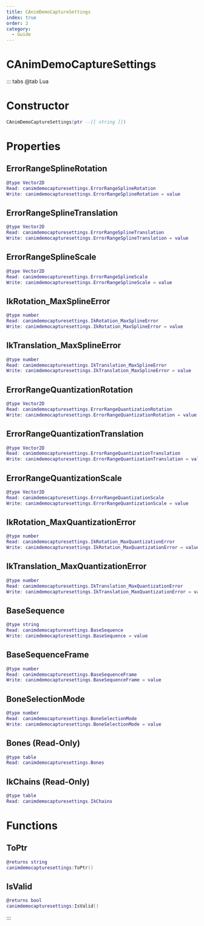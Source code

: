 ```yaml
---
title: CAnimDemoCaptureSettings
index: true
order: 2
category:
  - Guide
---
```


# CAnimDemoCaptureSettings

::: tabs
@tab Lua
# Constructor
```lua
CAnimDemoCaptureSettings(ptr --[[ string ]])
```
# Properties
## ErrorRangeSplineRotation 
```lua
@type Vector2D
Read: canimdemocapturesettings.ErrorRangeSplineRotation
Write: canimdemocapturesettings.ErrorRangeSplineRotation = value
```
## ErrorRangeSplineTranslation 
```lua
@type Vector2D
Read: canimdemocapturesettings.ErrorRangeSplineTranslation
Write: canimdemocapturesettings.ErrorRangeSplineTranslation = value
```
## ErrorRangeSplineScale 
```lua
@type Vector2D
Read: canimdemocapturesettings.ErrorRangeSplineScale
Write: canimdemocapturesettings.ErrorRangeSplineScale = value
```
## IkRotation_MaxSplineError 
```lua
@type number
Read: canimdemocapturesettings.IkRotation_MaxSplineError
Write: canimdemocapturesettings.IkRotation_MaxSplineError = value
```
## IkTranslation_MaxSplineError 
```lua
@type number
Read: canimdemocapturesettings.IkTranslation_MaxSplineError
Write: canimdemocapturesettings.IkTranslation_MaxSplineError = value
```
## ErrorRangeQuantizationRotation 
```lua
@type Vector2D
Read: canimdemocapturesettings.ErrorRangeQuantizationRotation
Write: canimdemocapturesettings.ErrorRangeQuantizationRotation = value
```
## ErrorRangeQuantizationTranslation 
```lua
@type Vector2D
Read: canimdemocapturesettings.ErrorRangeQuantizationTranslation
Write: canimdemocapturesettings.ErrorRangeQuantizationTranslation = value
```
## ErrorRangeQuantizationScale 
```lua
@type Vector2D
Read: canimdemocapturesettings.ErrorRangeQuantizationScale
Write: canimdemocapturesettings.ErrorRangeQuantizationScale = value
```
## IkRotation_MaxQuantizationError 
```lua
@type number
Read: canimdemocapturesettings.IkRotation_MaxQuantizationError
Write: canimdemocapturesettings.IkRotation_MaxQuantizationError = value
```
## IkTranslation_MaxQuantizationError 
```lua
@type number
Read: canimdemocapturesettings.IkTranslation_MaxQuantizationError
Write: canimdemocapturesettings.IkTranslation_MaxQuantizationError = value
```
## BaseSequence 
```lua
@type string
Read: canimdemocapturesettings.BaseSequence
Write: canimdemocapturesettings.BaseSequence = value
```
## BaseSequenceFrame 
```lua
@type number
Read: canimdemocapturesettings.BaseSequenceFrame
Write: canimdemocapturesettings.BaseSequenceFrame = value
```
## BoneSelectionMode 
```lua
@type number
Read: canimdemocapturesettings.BoneSelectionMode
Write: canimdemocapturesettings.BoneSelectionMode = value
```
## Bones (Read-Only)
```lua
@type table
Read: canimdemocapturesettings.Bones
```
## IkChains (Read-Only)
```lua
@type table
Read: canimdemocapturesettings.IkChains
```
# Functions
## ToPtr
```lua
@returns string
canimdemocapturesettings:ToPtr()
```
## IsValid
```lua
@returns bool
canimdemocapturesettings:IsValid()
```

:::